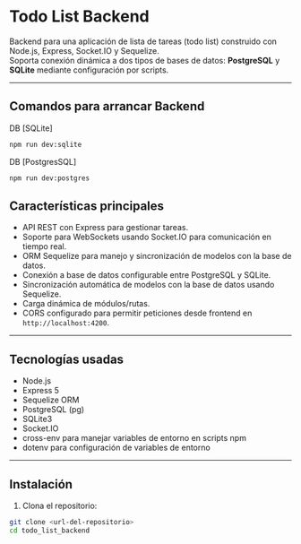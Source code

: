 # Todo List Backend

Backend para una aplicación de lista de tareas (todo list) construido con Node.js, Express, Socket.IO y Sequelize.  
Soporta conexión dinámica a dos tipos de bases de datos: **PostgreSQL** y **SQLite** mediante configuración por scripts.

---
## Comandos para arrancar Backend
DB [SQLite] 
```bash
npm run dev:sqlite
```

DB [PostgresSQL] 
```bash
npm run dev:postgres
```

## Características principales

- API REST con Express para gestionar tareas.
- Soporte para WebSockets usando Socket.IO para comunicación en tiempo real.
- ORM Sequelize para manejo y sincronización de modelos con la base de datos.
- Conexión a base de datos configurable entre PostgreSQL y SQLite.
- Sincronización automática de modelos con la base de datos usando Sequelize.
- Carga dinámica de módulos/rutas.
- CORS configurado para permitir peticiones desde frontend en `http://localhost:4200`.

---

## Tecnologías usadas

- Node.js
- Express 5
- Sequelize ORM
- PostgreSQL (pg)
- SQLite3
- Socket.IO
- cross-env para manejar variables de entorno en scripts npm
- dotenv para configuración de variables de entorno

---

## Instalación

1. Clona el repositorio:

```bash
git clone <url-del-repositorio>
cd todo_list_backend